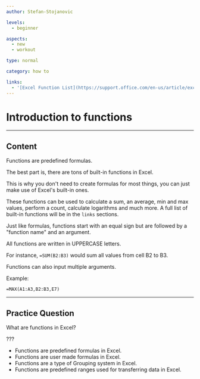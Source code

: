 ```yaml
---
author: Stefan-Stojanovic

levels:
  - beginner

aspects:
  - new
  - workout

type: normal

category: how to

links:
  - '[Excel Function List](https://support.office.com/en-us/article/excel-functions-alphabetical-b3944572-255d-4efb-bb96-c6d90033e188){documentation}'
---
```


# Introduction to functions

---
## Content

Functions are predefined formulas.

The best part is, there are tons of built-in functions in Excel.

This is why you don't need to create formulas for most things, you can just make use of Excel's built-in ones.

These functions can be used to calculate a sum, an average, min and max values, perform a count, calculate logarithms and much more. A full list of built-in functions will be in the `links` sections.

Just like formulas, functions start with an equal sign but are followed by a "function name" and an argument.

All functions are written in UPPERCASE letters.

For instance, `=SUM(B2:B3)` would sum all values from cell B2 to B3.

Functions can also input multiple arguments.

Example:
```
=MAX(A1:A3,B2:B3,E7)
```

---

## Practice Question

What are functions in Excel?

???

* Functions are predefined formulas in Excel.
* Functions are user made formulas in Excel.
* Functions are a type of Grouping system in Excel.
* Functions are predefined ranges used for transferring data in Excel.
